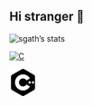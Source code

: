 Hi stranger 👋
---
![sgath’s stats](https://badge42.herokuapp.com/api/stats/sgath)

<p>
  <a href="https://github.com/hille2/DevOps_course/tree/master/ex00"><img alt="C" src="https://github.com/hille2?tab=repositories&q=&type=&language=c&sort="/></a>

  <a href="https://github.com/hille2?tab=repositories&q=&type=&language=c%2B%2B&sort="><img alt="Cpp" src="https://raw.githubusercontent.com/hille2/hille2/43276b1ca139000ea25533df2c50f03f39d60bd0/icon/cplusplus.svg"/></a>

